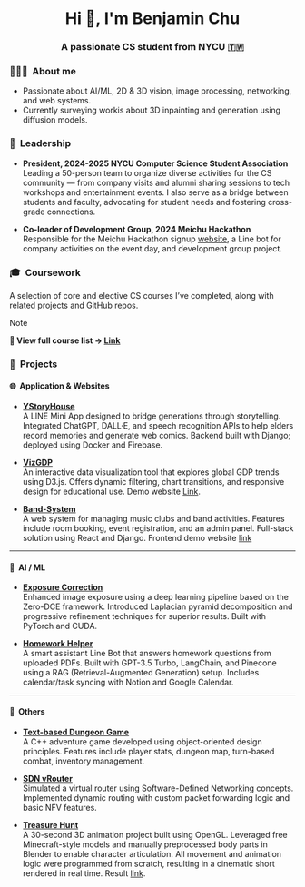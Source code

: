 <h1 align="center">Hi 👋, I'm Benjamin Chu</h1>
<h3 align="center">A passionate CS student from NYCU 🇹🇼</h3>

### 👨🏻‍💻 &nbsp;About me
- Passionate about AI/ML, 2D & 3D vision, image processing, networking, and web systems.
- Currently surveying workis about 3D inpainting and generation using diffusion models.

### 👥 &nbsp;Leadership

- **President, 2024-2025 NYCU Computer Science Student Association**  
  Leading a 50-person team to organize diverse activities for the CS community — from company visits and alumni sharing sessions to tech workshops and entertainment events. I also serve as a bridge between students and faculty, advocating for student needs and fostering cross-grade connections.

- **Co-leader of Development Group, 2024 Meichu Hackathon**  
  Responsible for the Meichu Hackathon signup [website](https://2024.meichuhackathon.org/), a Line bot for company activities on the event day, and development group project.

### 🎓 &nbsp;Coursework
A selection of core and elective CS courses I’ve completed, along with related projects and GitHub repos.  
> [!NOTE]
> **📄 View full course list → [Link](https://github.com/ChuEating1005/NYCU-Coursework)**

### 🚀 &nbsp;Projects

#### 🌐 &nbsp;Application & Websites

- **[YStoryHouse](https://github.com/ChuEating1005/2024-LINE-FRESH)**  
  A LINE Mini App designed to bridge generations through storytelling. Integrated ChatGPT, DALL·E, and speech recognition APIs to help elders record memories and generate web comics. Backend   built with Django; deployed using Docker and Firebase. 

- **[VizGDP](https://github.com/ChuEating1005/VizGDP)**  
  An interactive data visualization tool that explores global GDP trends using D3.js. Offers dynamic filtering, chart transitions, and responsive design for educational use. Demo website [Link](https://chueating1005.github.io/VizGDP/index.html).

- **[Band-System](https://github.com/Kent-mak/Band-System)**  
  A web system for managing music clubs and band activities. Features include room booking, event registration, and an admin panel. Full-stack solution using React and Django. Frontend demo website [link](https://band-system.github.io/#/home)

---

#### 🤖 &nbsp;AI / ML

- **[Exposure Correction](https://github.com/ChuEating1005/Exposure-Correction)**  
  Enhanced image exposure using a deep learning pipeline based on the Zero-DCE framework. Introduced Laplacian pyramid decomposition and progressive refinement techniques for superior results. Built with PyTorch and CUDA.

- **[Homework Helper](https://github.com/ChuEating1005/Homework-Helper)**  
  A smart assistant Line Bot that answers homework questions from uploaded PDFs. Built with GPT-3.5 Turbo, LangChain, and Pinecone using a RAG (Retrieval-Augmented Generation) setup. Includes calendar/task syncing with Notion and Google Calendar.

---

#### 🔧 &nbsp;Others

- **[Text-based Dungeon Game](https://github.com/ChuEating1005/DS-OOP)**  
  A C++ adventure game developed using object-oriented design principles. Features include player stats, dungeon map, turn-based combat, inventory management.

- **[SDN vRouter](https://github.com/ChuEating1005/SDN-NFV)**  
  Simulated a virtual router using Software-Defined Networking concepts. Implemented dynamic routing with custom packet forwarding logic and basic NFV features.

- **[Treasure Hunt](https://github.com/ChuEating1005/Treasure-Hunt)**  
  A 30-second 3D animation project built using OpenGL. Leveraged free Minecraft-style models and manually preprocessed body parts in Blender to enable character articulation. All movement and animation logic were programmed from scratch, resulting in a cinematic short rendered in real time. Result [link](https://www.youtube.com/watch?v=IwIccvUqtNY).
